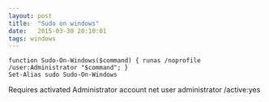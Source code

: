 ```yaml
---
layout: post
title:  "Sudo on windows"
date:   2015-03-30 20:10:01
tags: windows
---
```


    function Sudo-On-Windows($command) { runas /noprofile /user:Administrator "$command"; }
	Set-Alias sudo Sudo-On-Windows

Requires activated Administrator account
net user administrator /active:yes